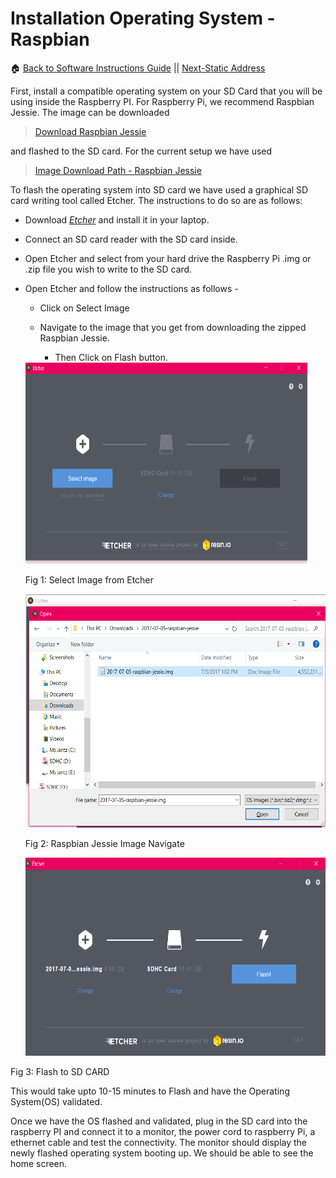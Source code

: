 # **Installation Operating System - Raspbian**
:house: [Back to Software Instructions Guide](https://github.com/SachinPawaskarUNO/mav-openag-foodcomputer2.0/blob/master/docs/SoftwareInstallation.md) || [Next-Static Address](./StaticAddress.md)

First, install a compatible operating system on your SD Card that you will be using inside the Raspberry PI. For Raspberry Pi, we recommend Raspbian Jessie. The image can be downloaded  
>[Download Raspbian Jessie](http://downloads.raspberrypi.org/raspbian/images/)

and flashed to the SD card. For the current setup we have used
>[Image Download Path - Raspbian Jessie](http://downloads.raspberrypi.org/raspbian/images/raspbian-2017-07-05/)

To flash the operating system into SD card we have used a graphical SD
card writing tool called Etcher. The instructions to do so are as
follows:

-   Download [*Etcher*](https://etcher.io/) and install it in
    your laptop.

-   Connect an SD card reader with the SD card inside.

-   Open Etcher and select from your hard drive the Raspberry Pi .img or
    .zip file you wish to write to the SD card.

-   Open Etcher and follow the instructions as follows -

    -   Click on Select Image

    -   Navigate to the image that you get from downloading the zipped
        Raspbian Jessie.

        -   Then Click on Flash button.

    <img src="./media/image1.png" width="451" height="322" />

      Fig 1: Select Image from Etcher

     <img src="./media/image2.png" width="548" height="374" />

     Fig 2: Raspbian Jessie Image Navigate

     <img src="./media/image3.png" width="543" height="317" />

 Fig 3: Flash to SD CARD

This would take upto 10-15 minutes to Flash and have the Operating System(OS) validated.

Once we have the OS flashed and validated, plug in the SD card into the raspberry PI and connect it to a monitor, the power cord to raspberry Pi, a ethernet cable and test the connectivity. The monitor should display the newly flashed operating system booting up.
We should be able to see the home screen.
